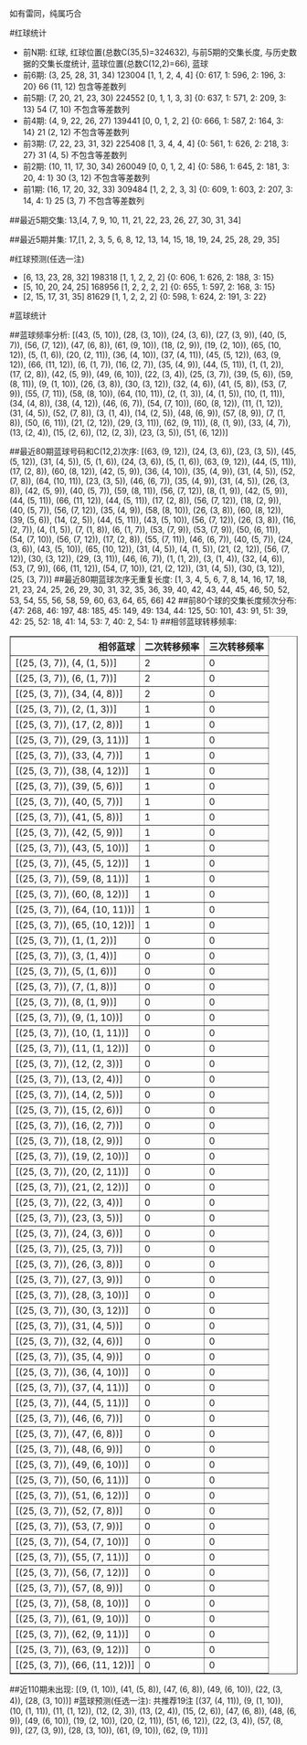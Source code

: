 <!-- 
.. title: 大乐透16114期(2016-09-28)数据分析报告
.. slug: dlott-16114-2016-09-28-report
.. date: 2016-09-29 08:00:00 UTC+08:00
.. tags: Lottery
.. link: 
.. description: 
.. type: text
-->

如有雷同，纯属巧合

<!-- TEASER_END-->

#红球统计

- 前N期: 红球, 红球位置(总数C(35,5)=324632), 与前5期的交集长度, 与历史数据的交集长度统计, 蓝球位置(总数C(12,2)=66), 蓝球
- 前6期: (3, 25, 28, 31, 34) 123004 [1, 1, 2, 4, 4] {0: 617, 1: 596, 2: 196, 3: 20} 66 (11, 12) 包含等差数列
- 前5期: (7, 20, 21, 23, 30) 224552 [0, 1, 1, 3, 3] {0: 637, 1: 571, 2: 209, 3: 13} 54 (7, 10) 不包含等差数列
- 前4期: (4, 9, 22, 26, 27) 139441 [0, 0, 1, 2, 2] {0: 666, 1: 587, 2: 164, 3: 14} 21 (2, 12) 不包含等差数列
- 前3期: (7, 22, 23, 31, 32) 225408 [1, 3, 4, 4, 4] {0: 561, 1: 626, 2: 218, 3: 27} 31 (4, 5) 不包含等差数列
- 前2期: (10, 11, 17, 30, 34) 260049 [0, 0, 1, 2, 4] {0: 586, 1: 645, 2: 181, 3: 20, 4: 1} 30 (3, 12) 不包含等差数列
- 前1期: (16, 17, 20, 32, 33) 309484 [1, 2, 2, 3, 3] {0: 609, 1: 603, 2: 207, 3: 14, 4: 1} 25 (3, 7) 不包含等差数列

##最近5期交集:
13,[4, 7, 9, 10, 11, 21, 22, 23, 26, 27, 30, 31, 34]

##最近5期并集:
17,[1, 2, 3, 5, 6, 8, 12, 13, 14, 15, 18, 19, 24, 25, 28, 29, 35]

#红球预测(任选一注)

- [6, 13, 23, 28, 32] 198318 [1, 1, 2, 2, 2] {0: 606, 1: 626, 2: 188, 3: 15}
- [5, 10, 20, 24, 25] 168956 [1, 2, 2, 2, 2] {0: 655, 1: 597, 2: 168, 3: 15}
- [2, 15, 17, 31, 35] 81629 [1, 1, 2, 2, 2] {0: 598, 1: 624, 2: 191, 3: 22}

#蓝球统计

##蓝球频率分析:
[(43, (5, 10)), (28, (3, 10)), (24, (3, 6)), (27, (3, 9)), (40, (5, 7)), (56, (7, 12)), (47, (6, 8)), (61, (9, 10)), (18, (2, 9)), (19, (2, 10)), (65, (10, 12)), (5, (1, 6)), (20, (2, 11)), (36, (4, 10)), (37, (4, 11)), (45, (5, 12)), (63, (9, 12)), (66, (11, 12)), (6, (1, 7)), (16, (2, 7)), (35, (4, 9)), (44, (5, 11)), (1, (1, 2)), (17, (2, 8)), (42, (5, 9)), (49, (6, 10)), (22, (3, 4)), (25, (3, 7)), (39, (5, 6)), (59, (8, 11)), (9, (1, 10)), (26, (3, 8)), (30, (3, 12)), (32, (4, 6)), (41, (5, 8)), (53, (7, 9)), (55, (7, 11)), (58, (8, 10)), (64, (10, 11)), (2, (1, 3)), (4, (1, 5)), (10, (1, 11)), (34, (4, 8)), (38, (4, 12)), (46, (6, 7)), (54, (7, 10)), (60, (8, 12)), (11, (1, 12)), (31, (4, 5)), (52, (7, 8)), (3, (1, 4)), (14, (2, 5)), (48, (6, 9)), (57, (8, 9)), (7, (1, 8)), (50, (6, 11)), (21, (2, 12)), (29, (3, 11)), (62, (9, 11)), (8, (1, 9)), (33, (4, 7)), (13, (2, 4)), (15, (2, 6)), (12, (2, 3)), (23, (3, 5)), (51, (6, 12))]

##最近80期蓝球号码和C(12,2)次序:
 [(63, (9, 12)), (24, (3, 6)), (23, (3, 5)), (45, (5, 12)), (31, (4, 5)), (5, (1, 6)), (24, (3, 6)), (5, (1, 6)), (63, (9, 12)), (44, (5, 11)), (17, (2, 8)), (60, (8, 12)), (42, (5, 9)), (36, (4, 10)), (35, (4, 9)), (31, (4, 5)), (52, (7, 8)), (64, (10, 11)), (23, (3, 5)), (46, (6, 7)), (35, (4, 9)), (31, (4, 5)), (26, (3, 8)), (42, (5, 9)), (40, (5, 7)), (59, (8, 11)), (56, (7, 12)), (8, (1, 9)), (42, (5, 9)), (44, (5, 11)), (66, (11, 12)), (44, (5, 11)), (17, (2, 8)), (56, (7, 12)), (18, (2, 9)), (40, (5, 7)), (56, (7, 12)), (35, (4, 9)), (58, (8, 10)), (26, (3, 8)), (60, (8, 12)), (39, (5, 6)), (14, (2, 5)), (44, (5, 11)), (43, (5, 10)), (56, (7, 12)), (26, (3, 8)), (16, (2, 7)), (4, (1, 5)), (7, (1, 8)), (6, (1, 7)), (53, (7, 9)), (53, (7, 9)), (50, (6, 11)), (54, (7, 10)), (56, (7, 12)), (17, (2, 8)), (55, (7, 11)), (46, (6, 7)), (40, (5, 7)), (24, (3, 6)), (43, (5, 10)), (65, (10, 12)), (31, (4, 5)), (4, (1, 5)), (21, (2, 12)), (56, (7, 12)), (30, (3, 12)), (29, (3, 11)), (46, (6, 7)), (1, (1, 2)), (3, (1, 4)), (32, (4, 6)), (53, (7, 9)), (66, (11, 12)), (54, (7, 10)), (21, (2, 12)), (31, (4, 5)), (30, (3, 12)), (25, (3, 7))]
##最近80期蓝球次序无重复长度:
 [1, 3, 4, 5, 6, 7, 8, 14, 16, 17, 18, 21, 23, 24, 25, 26, 29, 30, 31, 32, 35, 36, 39, 40, 42, 43, 44, 45, 46, 50, 52, 53, 54, 55, 56, 58, 59, 60, 63, 64, 65, 66] 42
##前80个球的交集长度频次分布:
{47: 268, 46: 197, 48: 185, 45: 149, 49: 134, 44: 125, 50: 101, 43: 91, 51: 39, 42: 25, 52: 18, 41: 14, 53: 7, 40: 2, 54: 1}
##相邻蓝球转移频率:
 <table border="1" class="table table-striped dataframe">
  <thead>
    <tr style="text-align: right;">
      <th>相邻蓝球</th>
      <th>二次转移频率</th>
      <th>三次转移频率</th>
    </tr>
  </thead>
  <tbody>
    <tr>
      <td>[(25, (3, 7)), (4, (1, 5))]</td>
      <td>2</td>
      <td>0</td>
    </tr>
    <tr>
      <td>[(25, (3, 7)), (6, (1, 7))]</td>
      <td>2</td>
      <td>0</td>
    </tr>
    <tr>
      <td>[(25, (3, 7)), (34, (4, 8))]</td>
      <td>2</td>
      <td>0</td>
    </tr>
    <tr>
      <td>[(25, (3, 7)), (2, (1, 3))]</td>
      <td>1</td>
      <td>0</td>
    </tr>
    <tr>
      <td>[(25, (3, 7)), (17, (2, 8))]</td>
      <td>1</td>
      <td>0</td>
    </tr>
    <tr>
      <td>[(25, (3, 7)), (29, (3, 11))]</td>
      <td>1</td>
      <td>0</td>
    </tr>
    <tr>
      <td>[(25, (3, 7)), (33, (4, 7))]</td>
      <td>1</td>
      <td>0</td>
    </tr>
    <tr>
      <td>[(25, (3, 7)), (38, (4, 12))]</td>
      <td>1</td>
      <td>0</td>
    </tr>
    <tr>
      <td>[(25, (3, 7)), (39, (5, 6))]</td>
      <td>1</td>
      <td>0</td>
    </tr>
    <tr>
      <td>[(25, (3, 7)), (40, (5, 7))]</td>
      <td>1</td>
      <td>0</td>
    </tr>
    <tr>
      <td>[(25, (3, 7)), (41, (5, 8))]</td>
      <td>1</td>
      <td>0</td>
    </tr>
    <tr>
      <td>[(25, (3, 7)), (42, (5, 9))]</td>
      <td>1</td>
      <td>0</td>
    </tr>
    <tr>
      <td>[(25, (3, 7)), (43, (5, 10))]</td>
      <td>1</td>
      <td>0</td>
    </tr>
    <tr>
      <td>[(25, (3, 7)), (45, (5, 12))]</td>
      <td>1</td>
      <td>0</td>
    </tr>
    <tr>
      <td>[(25, (3, 7)), (59, (8, 11))]</td>
      <td>1</td>
      <td>0</td>
    </tr>
    <tr>
      <td>[(25, (3, 7)), (60, (8, 12))]</td>
      <td>1</td>
      <td>0</td>
    </tr>
    <tr>
      <td>[(25, (3, 7)), (64, (10, 11))]</td>
      <td>1</td>
      <td>0</td>
    </tr>
    <tr>
      <td>[(25, (3, 7)), (65, (10, 12))]</td>
      <td>1</td>
      <td>0</td>
    </tr>
    <tr>
      <td>[(25, (3, 7)), (1, (1, 2))]</td>
      <td>0</td>
      <td>0</td>
    </tr>
    <tr>
      <td>[(25, (3, 7)), (3, (1, 4))]</td>
      <td>0</td>
      <td>0</td>
    </tr>
    <tr>
      <td>[(25, (3, 7)), (5, (1, 6))]</td>
      <td>0</td>
      <td>0</td>
    </tr>
    <tr>
      <td>[(25, (3, 7)), (7, (1, 8))]</td>
      <td>0</td>
      <td>0</td>
    </tr>
    <tr>
      <td>[(25, (3, 7)), (8, (1, 9))]</td>
      <td>0</td>
      <td>0</td>
    </tr>
    <tr>
      <td>[(25, (3, 7)), (9, (1, 10))]</td>
      <td>0</td>
      <td>0</td>
    </tr>
    <tr>
      <td>[(25, (3, 7)), (10, (1, 11))]</td>
      <td>0</td>
      <td>0</td>
    </tr>
    <tr>
      <td>[(25, (3, 7)), (11, (1, 12))]</td>
      <td>0</td>
      <td>0</td>
    </tr>
    <tr>
      <td>[(25, (3, 7)), (12, (2, 3))]</td>
      <td>0</td>
      <td>0</td>
    </tr>
    <tr>
      <td>[(25, (3, 7)), (13, (2, 4))]</td>
      <td>0</td>
      <td>0</td>
    </tr>
    <tr>
      <td>[(25, (3, 7)), (14, (2, 5))]</td>
      <td>0</td>
      <td>0</td>
    </tr>
    <tr>
      <td>[(25, (3, 7)), (15, (2, 6))]</td>
      <td>0</td>
      <td>0</td>
    </tr>
    <tr>
      <td>[(25, (3, 7)), (16, (2, 7))]</td>
      <td>0</td>
      <td>0</td>
    </tr>
    <tr>
      <td>[(25, (3, 7)), (18, (2, 9))]</td>
      <td>0</td>
      <td>0</td>
    </tr>
    <tr>
      <td>[(25, (3, 7)), (19, (2, 10))]</td>
      <td>0</td>
      <td>0</td>
    </tr>
    <tr>
      <td>[(25, (3, 7)), (20, (2, 11))]</td>
      <td>0</td>
      <td>0</td>
    </tr>
    <tr>
      <td>[(25, (3, 7)), (21, (2, 12))]</td>
      <td>0</td>
      <td>0</td>
    </tr>
    <tr>
      <td>[(25, (3, 7)), (22, (3, 4))]</td>
      <td>0</td>
      <td>0</td>
    </tr>
    <tr>
      <td>[(25, (3, 7)), (23, (3, 5))]</td>
      <td>0</td>
      <td>0</td>
    </tr>
    <tr>
      <td>[(25, (3, 7)), (24, (3, 6))]</td>
      <td>0</td>
      <td>0</td>
    </tr>
    <tr>
      <td>[(25, (3, 7)), (25, (3, 7))]</td>
      <td>0</td>
      <td>0</td>
    </tr>
    <tr>
      <td>[(25, (3, 7)), (26, (3, 8))]</td>
      <td>0</td>
      <td>0</td>
    </tr>
    <tr>
      <td>[(25, (3, 7)), (27, (3, 9))]</td>
      <td>0</td>
      <td>0</td>
    </tr>
    <tr>
      <td>[(25, (3, 7)), (28, (3, 10))]</td>
      <td>0</td>
      <td>0</td>
    </tr>
    <tr>
      <td>[(25, (3, 7)), (30, (3, 12))]</td>
      <td>0</td>
      <td>0</td>
    </tr>
    <tr>
      <td>[(25, (3, 7)), (31, (4, 5))]</td>
      <td>0</td>
      <td>0</td>
    </tr>
    <tr>
      <td>[(25, (3, 7)), (32, (4, 6))]</td>
      <td>0</td>
      <td>0</td>
    </tr>
    <tr>
      <td>[(25, (3, 7)), (35, (4, 9))]</td>
      <td>0</td>
      <td>0</td>
    </tr>
    <tr>
      <td>[(25, (3, 7)), (36, (4, 10))]</td>
      <td>0</td>
      <td>0</td>
    </tr>
    <tr>
      <td>[(25, (3, 7)), (37, (4, 11))]</td>
      <td>0</td>
      <td>0</td>
    </tr>
    <tr>
      <td>[(25, (3, 7)), (44, (5, 11))]</td>
      <td>0</td>
      <td>0</td>
    </tr>
    <tr>
      <td>[(25, (3, 7)), (46, (6, 7))]</td>
      <td>0</td>
      <td>0</td>
    </tr>
    <tr>
      <td>[(25, (3, 7)), (47, (6, 8))]</td>
      <td>0</td>
      <td>0</td>
    </tr>
    <tr>
      <td>[(25, (3, 7)), (48, (6, 9))]</td>
      <td>0</td>
      <td>0</td>
    </tr>
    <tr>
      <td>[(25, (3, 7)), (49, (6, 10))]</td>
      <td>0</td>
      <td>0</td>
    </tr>
    <tr>
      <td>[(25, (3, 7)), (50, (6, 11))]</td>
      <td>0</td>
      <td>0</td>
    </tr>
    <tr>
      <td>[(25, (3, 7)), (51, (6, 12))]</td>
      <td>0</td>
      <td>0</td>
    </tr>
    <tr>
      <td>[(25, (3, 7)), (52, (7, 8))]</td>
      <td>0</td>
      <td>0</td>
    </tr>
    <tr>
      <td>[(25, (3, 7)), (53, (7, 9))]</td>
      <td>0</td>
      <td>0</td>
    </tr>
    <tr>
      <td>[(25, (3, 7)), (54, (7, 10))]</td>
      <td>0</td>
      <td>0</td>
    </tr>
    <tr>
      <td>[(25, (3, 7)), (55, (7, 11))]</td>
      <td>0</td>
      <td>0</td>
    </tr>
    <tr>
      <td>[(25, (3, 7)), (56, (7, 12))]</td>
      <td>0</td>
      <td>0</td>
    </tr>
    <tr>
      <td>[(25, (3, 7)), (57, (8, 9))]</td>
      <td>0</td>
      <td>0</td>
    </tr>
    <tr>
      <td>[(25, (3, 7)), (58, (8, 10))]</td>
      <td>0</td>
      <td>0</td>
    </tr>
    <tr>
      <td>[(25, (3, 7)), (61, (9, 10))]</td>
      <td>0</td>
      <td>0</td>
    </tr>
    <tr>
      <td>[(25, (3, 7)), (62, (9, 11))]</td>
      <td>0</td>
      <td>0</td>
    </tr>
    <tr>
      <td>[(25, (3, 7)), (63, (9, 12))]</td>
      <td>0</td>
      <td>0</td>
    </tr>
    <tr>
      <td>[(25, (3, 7)), (66, (11, 12))]</td>
      <td>0</td>
      <td>0</td>
    </tr>
  </tbody>
</table>
##近110期未出现:
 [(9, (1, 10)), (41, (5, 8)), (47, (6, 8)), (49, (6, 10)), (22, (3, 4)), (28, (3, 10))]
#蓝球预测(任选一注):
共推荐19注
 [(37, (4, 11)), (9, (1, 10)), (10, (1, 11)), (11, (1, 12)), (12, (2, 3)), (13, (2, 4)), (15, (2, 6)), (47, (6, 8)), (48, (6, 9)), (49, (6, 10)), (19, (2, 10)), (20, (2, 11)), (51, (6, 12)), (22, (3, 4)), (57, (8, 9)), (27, (3, 9)), (28, (3, 10)), (61, (9, 10)), (62, (9, 11))]

